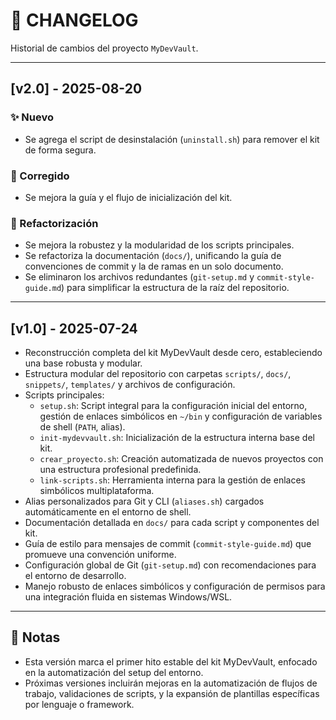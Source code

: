 # 📄 CHANGELOG

Historial de cambios del proyecto `MyDevVault`.

---

## [v2.0] - 2025-08-20

### ✨ Nuevo

- Se agrega el script de desinstalación (`uninstall.sh`) para remover el kit de forma segura.

### 🐛 Corregido

- Se mejora la guía y el flujo de inicialización del kit.

### 🔄 Refactorización

- Se mejora la robustez y la modularidad de los scripts principales.
- Se refactoriza la documentación (`docs/`), unificando la guía de convenciones de commit y la de ramas en un solo documento.
- Se eliminaron los archivos redundantes (`git-setup.md` y `commit-style-guide.md`) para simplificar la estructura de la raíz del repositorio.

---

## [v1.0] - 2025-07-24

- Reconstrucción completa del kit MyDevVault desde cero, estableciendo una base robusta y modular.
- Estructura modular del repositorio con carpetas `scripts/`, `docs/`, `snippets/`, `templates/` y archivos de configuración.
- Scripts principales:
  - `setup.sh`: Script integral para la configuración inicial del entorno, gestión de enlaces simbólicos en `~/bin` y configuración de variables de shell (`PATH`, alias).
  - `init-mydevvault.sh`: Inicialización de la estructura interna base del kit.
  - `crear_proyecto.sh`: Creación automatizada de nuevos proyectos con una estructura profesional predefinida.
  - `link-scripts.sh`: Herramienta interna para la gestión de enlaces simbólicos multiplataforma.
- Alias personalizados para Git y CLI (`aliases.sh`) cargados automáticamente en el entorno de shell.
- Documentación detallada en `docs/` para cada script y componentes del kit.
- Guía de estilo para mensajes de commit (`commit-style-guide.md`) que promueve una convención uniforme.
- Configuración global de Git (`git-setup.md`) con recomendaciones para el entorno de desarrollo.
- Manejo robusto de enlaces simbólicos y configuración de permisos para una integración fluida en sistemas Windows/WSL.

---

## 📌 Notas

- Esta versión marca el primer hito estable del kit MyDevVault, enfocado en la automatización del setup del entorno.
- Próximas versiones incluirán mejoras en la automatización de flujos de trabajo, validaciones de scripts, y la expansión de plantillas específicas por lenguaje o framework.
